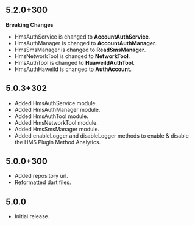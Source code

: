 ## 5.2.0+300

**Breaking Changes**

* HmsAuthService is changed to **AccountAuthService**.
* HmsAuthManager is changed to **AccountAuthManager**.
* HmsSmsManager is changed to **ReadSmsManager**.
* HmsNetworkTool is changed to **NetworkTool**.
* HmsAuthTool is changed to **HuaweiIdAuthTool**.
* HmsAuthHaweiId is changed to **AuthAccount**.


## 5.0.3+302

* Added HmsAuthService module.
* Added HmsAuthManager module.
* Added HmsAuthTool module.
* Added HmsNetworkTool module.
* Added HmsSmsManager module.
* Added enableLogger and disableLogger methods to enable & disable the HMS Plugin Method Analytics.

## 5.0.0+300

* Added repository url.
* Reformatted dart files.

## 5.0.0

* Initial release.
